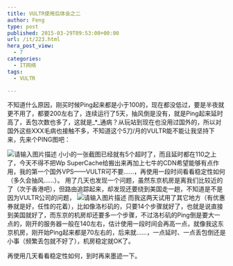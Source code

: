 ```yaml
---
title: VULTR使用后体会之二
author: Feng
type: post
published: 2015-03-29T09:53:00+00:00
url: /it/223.html
hera_post_view:
  - 7
categories:
  - IT网络
tags:
  - VULTR

---
```

不知道什么原因，刚买时候Ping起来都是小于100的，现在都没低过，要是半夜就更不用了，都要200左右了，连续运行了5天，抽风倒是没有，就是Ping起来延时高了，丢包次数也多了，这就是_*_通病？从玩站到现在也没用过国外的，所以对国外这些XXX毛病也接触不多，不知道这个5刀/月的VULTR能不能让我坚持下来，先来个PING图吧：

<img decoding="async" src="https://cdn.uu126.cn/wp-content/uploads/2015/03/Vultr-ping01_2.jpg" alt="请输入图片描述" title="请输入图片描述" />  
小小的一张截图已经就有5个超时了，而且延时都在110之上了，今天不得不把Wp SuperCache给搬出来再加上七牛的CDN希望能够有点作用，我的第一个国外VPS——VULTR可不要……，再使用一段时间看看稳定性如何（多久会抽风……）。  
用了几天也发现一个问题，虽然东京机房是离我们比较近的了（次于香港吧），但路由追踪起来，却发现还要绕到美国走一趟，不知道是不是因为VULTR公司的问题，  
<img decoding="async" src="https://cdn.uu126.cn/wp-content/uploads/2015/03/Vultr-ping02_2.jpg" alt="请输入图片描述" title="请输入图片描述" />  
而我这两天试用了其它地方（有优惠券就是好，任性的花着），比如像洛杉矶的，只要14个步骤就好了，也就是说直接到美国就好了，而东京的机房却还要多一个步骤，不过洛杉矶的Ping倒是要大一点的，刚开的服务器一般在140左右，估计使用一段时间会再高一点，就像我这东京机房，刚开始Ping起来都是70左右的，后来就……，一点延时、一点丢包倒还是小事（频繁丢包就不好了），机房稳定就OK了。

再使用几天看看稳定性如何，到时再来墨迹一下。